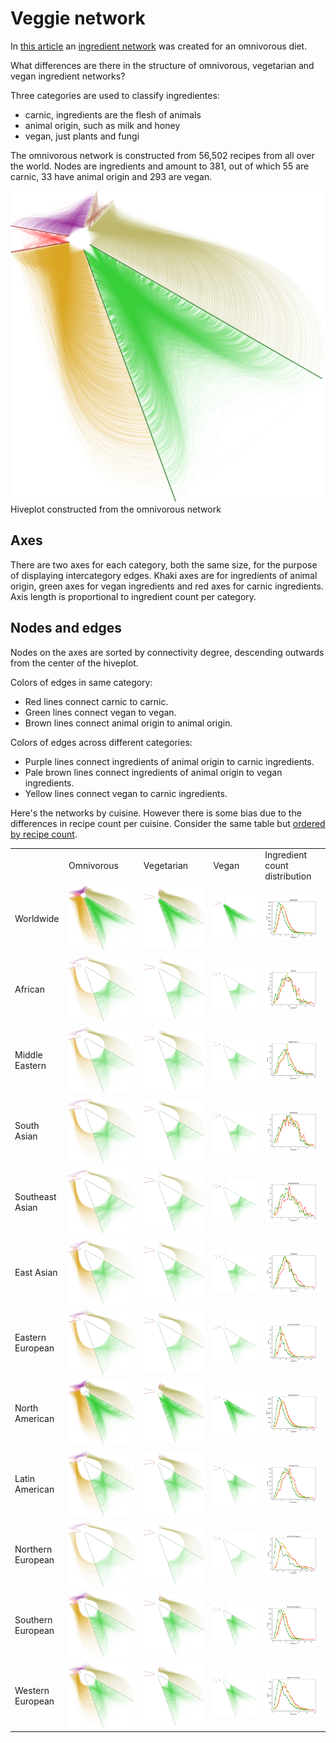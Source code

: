 # Veggie network


In [this article](http://www.nature.com/articles/doi:10.1038%2Fsrep00196)
an [ingredient network](https://github.com/rgarcia-herrera/furry-spoon/blob/master/data/get_data.sh) was
created for an omnivorous diet.

What differences are there in the structure of omnivorous, vegetarian
and vegan ingredient networks?

Three categories are used to classify ingredientes:
 - carnic, ingredients are the flesh of animals
 - animal origin, such as milk and honey
 - vegan, just plants and fungi

The omnivorous network is constructed from 56,502 recipes from all
over the world. Nodes are ingredients and amount to 381, out of which
55 are carnic, 33 have animal origin and 293 are vegan.

<img src="https://raw.githubusercontent.com/rgarcia-herrera/furry-spoon/master/plots/omni_all.png" width="600px">
Hiveplot constructed from the omnivorous network

## Axes

There are two axes for each category, both the same size, for the
purpose of displaying intercategory edges. Khaki axes are for
ingredients of animal origin, green axes for vegan ingredients and red
axes for carnic ingredients. Axis length is proportional to ingredient
count per category.

## Nodes and edges

Nodes on the axes are sorted by connectivity degree, descending
outwards from the center of the hiveplot.

Colors of edges in same category:
 - Red lines connect carnic to carnic.
 - Green lines connect vegan to vegan.
 - Brown lines connect animal origin to animal origin. 
 
Colors of edges across different categories:
 - Purple lines connect ingredients of animal origin to carnic
   ingredients. 
 - Pale brown lines connect ingredients of animal origin to vegan
   ingredients.
 - Yellow lines connect vegan to carnic ingredients.


Here's the networks by cuisine.  However there is some bias due to the
differences in recipe count per cuisine. Consider the same table but
[ordered by recipe count](recipe_count_table.md).


<table> <tr> <td>&nbsp;</td>
<td>Omnivorous</td> <td>Vegetarian</td> <td>Vegan</td> <td>Ingredient count distribution</td></tr>

<tr>
<td>Worldwide</td>
<td><img src="https://raw.githubusercontent.com/rgarcia-herrera/furry-spoon/master/plots/omni_all.png" width="100%"</td>
<td><img src="https://raw.githubusercontent.com/rgarcia-herrera/furry-spoon/master/plots/vegetarian_all.png" width="100%"</td>
<td><img src="https://raw.githubusercontent.com/rgarcia-herrera/furry-spoon/master/plots/vegan_all.png" width="100%"</td>
<td><img src="https://raw.githubusercontent.com/rgarcia-herrera/furry-spoon/master/plots/ingredient_count_dist_WorldWide.png" width="100%"</td>
</tr>


<tr>
<td>African</td>
<td><img src="https://raw.githubusercontent.com/rgarcia-herrera/furry-spoon/master/plots/omni_African.png" width="100%"</td>
<td><img src="https://raw.githubusercontent.com/rgarcia-herrera/furry-spoon/master/plots/vegetarian_African.png" width="100%"</td>
<td><img src="https://raw.githubusercontent.com/rgarcia-herrera/furry-spoon/master/plots/vegan_African.png" width="100%"</td>
<td><img src="https://raw.githubusercontent.com/rgarcia-herrera/furry-spoon/master/plots/ingredient_count_dist_African.png" width="100%"</td>
</tr>

<tr>
<td>Middle Eastern</td>
<td><img src="https://raw.githubusercontent.com/rgarcia-herrera/furry-spoon/master/plots/omni_MiddleEastern.png" width="100%"</td>
<td><img src="https://raw.githubusercontent.com/rgarcia-herrera/furry-spoon/master/plots/vegetarian_MiddleEastern.png" width="100%"</td>
<td><img src="https://raw.githubusercontent.com/rgarcia-herrera/furry-spoon/master/plots/vegan_MiddleEastern.png" width="100%"</td>
<td><img src="https://raw.githubusercontent.com/rgarcia-herrera/furry-spoon/master/plots/ingredient_count_dist_MiddleEastern.png" width="100%"</td>
</tr>

<tr>
<td>South Asian</td>
<td><img src="https://raw.githubusercontent.com/rgarcia-herrera/furry-spoon/master/plots/omni_SouthAsian.png" width="100%"</td>
<td><img src="https://raw.githubusercontent.com/rgarcia-herrera/furry-spoon/master/plots/vegetarian_SouthAsian.png  " width="100%"</td>
<td><img src="https://raw.githubusercontent.com/rgarcia-herrera/furry-spoon/master/plots/vegan_SouthAsian.png" width="100%"</td>
<td><img src="https://raw.githubusercontent.com/rgarcia-herrera/furry-spoon/master/plots/ingredient_count_dist_SouthAsian.png" width="100%"</td>
</tr>

<tr>
<td>Southeast Asian</td>
<td><img src="https://raw.githubusercontent.com/rgarcia-herrera/furry-spoon/master/plots/omni_SoutheastAsian.png" width="100%"</td>
<td><img src="https://raw.githubusercontent.com/rgarcia-herrera/furry-spoon/master/plots/vegetarian_SoutheastAsian.png  " width="100%"</td>
<td><img src="https://raw.githubusercontent.com/rgarcia-herrera/furry-spoon/master/plots/vegan_SoutheastAsian.png" width="100%"</td>
<td><img src="https://raw.githubusercontent.com/rgarcia-herrera/furry-spoon/master/plots/ingredient_count_dist_SoutheastAsian.png" width="100%"</td>
</tr>

<tr>
<td>East Asian</td>
<td><img src="https://raw.githubusercontent.com/rgarcia-herrera/furry-spoon/master/plots/omni_EastAsian.png" width="100%"</td>
<td><img src="https://raw.githubusercontent.com/rgarcia-herrera/furry-spoon/master/plots/vegetarian_EastAsian.png" width="100%"</td>
<td><img src="https://raw.githubusercontent.com/rgarcia-herrera/furry-spoon/master/plots/vegan_EastAsian.png" width="100%"</td>
<td><img src="https://raw.githubusercontent.com/rgarcia-herrera/furry-spoon/master/plots/ingredient_count_dist_EastAsian.png" width="100%"</td>
</tr>

<tr>
<td>Eastern European</td>
<td><img src="https://raw.githubusercontent.com/rgarcia-herrera/furry-spoon/master/plots/omni_EasternEuropean.png" width="100%"</td>
<td><img src="https://raw.githubusercontent.com/rgarcia-herrera/furry-spoon/master/plots/vegetarian_EasternEuropean.png" width="100%"</td>
<td><img src="https://raw.githubusercontent.com/rgarcia-herrera/furry-spoon/master/plots/vegan_EasternEuropean.png" width="100%"</td>
<td><img src="https://raw.githubusercontent.com/rgarcia-herrera/furry-spoon/master/plots/ingredient_count_dist_EasternEuropean.png" width="100%"</td>
</tr>

<tr>
<td>North American</td>
<td><img src="https://raw.githubusercontent.com/rgarcia-herrera/furry-spoon/master/plots/omni_NorthAmerican.png" width="100%"</td>
<td><img src="https://raw.githubusercontent.com/rgarcia-herrera/furry-spoon/master/plots/vegetarian_NorthAmerican.png" width="100%"</td>
<td><img src="https://raw.githubusercontent.com/rgarcia-herrera/furry-spoon/master/plots/vegan_NorthAmerican.png" width="100%"</td>
<td><img src="https://raw.githubusercontent.com/rgarcia-herrera/furry-spoon/master/plots/ingredient_count_dist_NorthAmerican.png" width="100%"</td>
</tr>

<tr>
<td>Latin American</td>
<td><img src="https://raw.githubusercontent.com/rgarcia-herrera/furry-spoon/master/plots/omni_LatinAmerican.png" width="100%"</td>
<td><img src="https://raw.githubusercontent.com/rgarcia-herrera/furry-spoon/master/plots/vegetarian_LatinAmerican.png" width="100%"</td>
<td><img src="https://raw.githubusercontent.com/rgarcia-herrera/furry-spoon/master/plots/vegan_LatinAmerican.png" width="100%"</td>
<td><img src="https://raw.githubusercontent.com/rgarcia-herrera/furry-spoon/master/plots/ingredient_count_dist_LatinAmerican.png" width="100%"</td>
</tr>



<tr>
<td>Northern European</td>
<td><img src="https://raw.githubusercontent.com/rgarcia-herrera/furry-spoon/master/plots/omni_NorthernEuropean.png" width="100%"</td>
<td><img src="https://raw.githubusercontent.com/rgarcia-herrera/furry-spoon/master/plots/vegetarian_NorthernEuropean.png  " width="100%"</td>
<td><img src="https://raw.githubusercontent.com/rgarcia-herrera/furry-spoon/master/plots/vegan_NorthernEuropean.png" width="100%"</td>
<td><img src="https://raw.githubusercontent.com/rgarcia-herrera/furry-spoon/master/plots/ingredient_count_dist_NorthernEuropean.png" width="100%"</td>
</tr>


<tr>
<td>Southern European</td>
<td><img src="https://raw.githubusercontent.com/rgarcia-herrera/furry-spoon/master/plots/omni_SouthernEuropean.png" width="100%"</td>
<td><img src="https://raw.githubusercontent.com/rgarcia-herrera/furry-spoon/master/plots/vegetarian_SouthernEuropean.png  " width="100%"</td>
<td><img src="https://raw.githubusercontent.com/rgarcia-herrera/furry-spoon/master/plots/vegan_SouthernEuropean.png" width="100%"</td>
<td><img src="https://raw.githubusercontent.com/rgarcia-herrera/furry-spoon/master/plots/ingredient_count_dist_SouthernEuropean.png" width="100%"</td>
</tr>

<tr>
<td>Western European</td>
<td><img src="https://raw.githubusercontent.com/rgarcia-herrera/furry-spoon/master/plots/omni_WesternEuropean.png" width="100%"</td>
<td><img src="https://raw.githubusercontent.com/rgarcia-herrera/furry-spoon/master/plots/vegetarian_WesternEuropean.png" width="100%"</td>
<td><img src="https://raw.githubusercontent.com/rgarcia-herrera/furry-spoon/master/plots/vegan_WesternEuropean.png" width="100%"</td>
<td><img src="https://raw.githubusercontent.com/rgarcia-herrera/furry-spoon/master/plots/ingredient_count_dist_WesternEuropean.png" width="100%"</td>
</tr>
</table>

